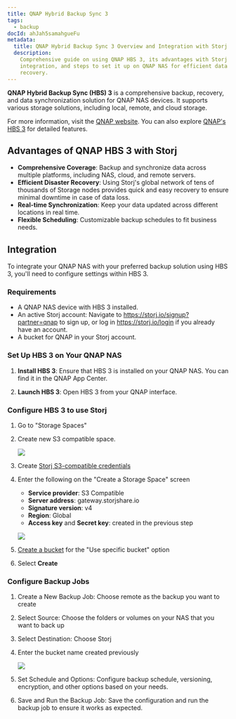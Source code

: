 ```yaml
---
title: QNAP Hybrid Backup Sync 3
tags:
  - backup
docId: ahJah5samahgueFu
metadata:
  title: QNAP Hybrid Backup Sync 3 Overview and Integration with Storj
  description:
    Comprehensive guide on using QNAP HBS 3, its advantages with Storj
    integration, and steps to set it up on QNAP NAS for efficient data backup and
    recovery.
---
```


**QNAP Hybrid Backup Sync (HBS) 3** is a comprehensive backup, recovery, and data synchronization solution for QNAP NAS devices. It supports various storage solutions, including local, remote, and cloud storage.

For more information, visit the [QNAP website](https://www.qnap.com/). You can also explore [QNAP's HBS 3](https://www.qnap.com/solution/hbs3/en-us/) for detailed features.

## Advantages of QNAP HBS 3 with Storj

- **Comprehensive Coverage**: Backup and synchronize data across multiple platforms, including NAS, cloud, and remote servers.
- **Efficient Disaster Recovery**: Using Storj's global network of tens of thousands of Storage nodes provides quick and easy recovery to ensure minimal downtime in case of data loss.
- **Real-time Synchronization**: Keep your data updated across different locations in real time.
- **Flexible Scheduling**: Customizable backup schedules to fit business needs.

## Integration

To integrate your QNAP NAS with your preferred backup solution using HBS 3, you'll need to configure settings within HBS 3.

### Requirements

- A QNAP NAS device with HBS 3 installed.
- An active Storj account: Navigate to <https://storj.io/signup?partner=qnap> to sign up, or log in <https://storj.io/login> if you already have an account.
- A bucket for QNAP in your Storj account.

### Set Up HBS 3 on Your QNAP NAS

1. **Install HBS 3**: Ensure that HBS 3 is installed on your QNAP NAS. You can find it in the QNAP App Center.

2. **Launch HBS 3**: Open HBS 3 from your QNAP interface.

### Configure HBS 3 to use Storj

1. Go to "Storage Spaces"

1. Create new S3 compatible space.

   ![](https://link.storjshare.io/raw/jua7rls6hkx5556qfcmhrqed2tfa/docs/images/qnap-hbs3-backup1.png)

1. Create [Storj S3-compatible credentials](docId:_xWsamBjOsZYyu9xtQCm5#create-s3-credentials)

1. Enter the following on the "Create a Storage Space" screen

   - **Service provider**: S3 Compatible
   - **Server address**: gateway.storjshare.io
   - **Signature version**: v4
   - **Region**: Global
   - **Access key** and **Secret key**: created in the previous step

   ![](https://link.storjshare.io/raw/jua7rls6hkx5556qfcmhrqed2tfa/docs/images/qnap-hbs3-backup2.png)

1. [Create a bucket](docId:pxdnqsVDjCLZgeEXt2S6x) for the "Use specific bucket" option

1. Select **Create**

### Configure Backup Jobs

1. Create a New Backup Job: Choose remote as the backup you want to create

1. Select Source: Choose the folders or volumes on your NAS that you want to back up

1. Select Destination: Choose Storj

1. Enter the bucket name created previously

   ![](https://link.storjshare.io/raw/jua7rls6hkx5556qfcmhrqed2tfa/docs/images/qnap-hbs3-backup4.png)

1. Set Schedule and Options: Configure backup schedule, versioning, encryption, and other options based on your needs.

1. Save and Run the Backup Job: Save the configuration and run the backup job to ensure it works as expected.

